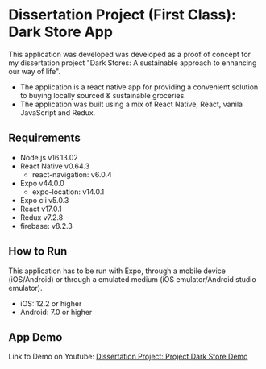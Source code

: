 # Dissertation Project (First Class): Dark Store App
This application was developed was developed as a proof of concept for my dissertation project "Dark Stores: A sustainable approach to enhancing our way of life".
- The application is a react native app for providing a convenient solution to buying locally sourced & sustainable groceries.
- The application was built using a mix of React Native, React, vanila JavaScript and Redux.

## Requirements
- Node.js v16.13.02
- React Native v0.64.3
  - react-navigation: v6.0.4
- Expo v44.0.0
  - expo-location: v14.0.1
- Expo cli v5.0.3
- React v17.0.1
- Redux v7.2.8
- firebase: v8.2.3

## How to Run
This application has to be run with Expo, through a mobile device (iOS/Android) or through a emulated medium (iOS emulator/Android studio emulator).
- iOS: 12.2 or higher
- Android: 7.0 or higher

## App Demo
Link to Demo on Youtube:
[Dissertation Project: Project Dark Store Demo](https://youtu.be/Yo5AO0QKRYQ "Dissertation Project: Project Dark Store Demo")
